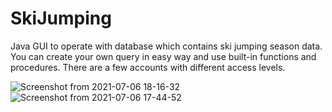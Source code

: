 # SkiJumping
Java GUI to operate with database which contains ski jumping season data.
You can create your own query in easy way and use built-in functions and procedures.
There are a few accounts with different access levels.

![Screenshot from 2021-07-06 18-16-32](https://user-images.githubusercontent.com/72553235/124634312-7f709280-de86-11eb-8ca4-ff29e5f8c574.png)
![Screenshot from 2021-07-06 17-44-52](https://user-images.githubusercontent.com/72553235/124634318-813a5600-de86-11eb-9ca8-c2e3a73bb929.png)

